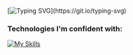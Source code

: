 [![Typing SVG](https://readme-typing-svg.herokuapp.com?font=Fira+Code&duration=1800&pause=200&color=22F723&multiline=true&repeat=false&width=350&height=200&lines=%24+cd+github%2Fmikolajgawronski;%24+cat+profile_description.txt;---------------------------------;Hello%2C+I'm+Miko%C5%82aj.+;I'm+a+PHP+Backend+Developer.;Please%2C+enjoy+your+stay.)](https://git.io/typing-svg)

### Technologies I'm confident with:
[![My Skills](https://skillicons.dev/icons?i=php,laravel,mysql,linux,docker,postman,git&theme=light)](https://skillicons.dev)
